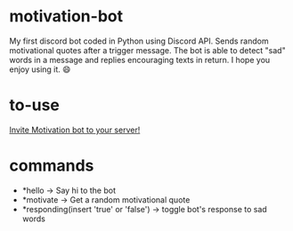 # motivation-bot
My first discord bot coded in Python using Discord API. Sends random motivational quotes after a trigger message. The bot is able to detect "sad" words in a message and replies encouraging texts in return. I hope you enjoy using it. :smile:

# to-use

[Invite Motivation bot to your server!](https://discord.com/oauth2/authorize?client_id=890203186965676032&permissions=534723947584&scope=bot)

# commands

- *hello -> Say hi to the bot
- *motivate -> Get a random motivational quote
- *responding<space>(insert 'true' or 'false') -> toggle bot's response to sad words
